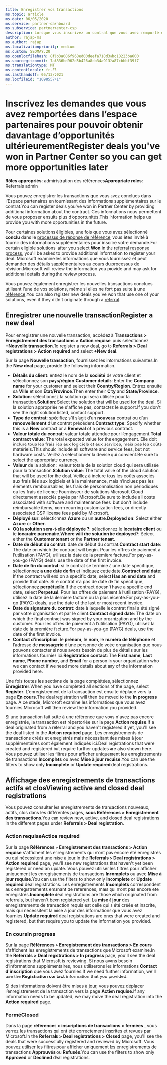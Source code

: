 ```yaml
---
title: Enregistrer vos transactions
ms.topic: article
ms.date: 06/05/2020
ms.service: partner-dashboard
ms.subservice: partnercenter-csp
description: Lorsque vous inscrivez un contrat que vous avez remporté dans l’espace partenaires, Microsoft vous offre plus d’opportunités à l’avenir.
author: rajap-ms
ms.author: rajap
ms.localizationpriority: medium
ms.custom: SEOMAY.20
ms.openlocfilehash: 8f8b3a086f968ed00deefa718d3abc18223ba600
ms.sourcegitcommit: 7a6836bd962d5b426a8cb34a9132a87cbbbf39f7
ms.translationtype: MT
ms.contentlocale: fr-FR
ms.lasthandoff: 05/13/2021
ms.locfileid: "109855741"
---
```

# <a name="register-deals-youve-won-in-partner-center-so-you-can-get-more-opportunities-later"></a><span data-ttu-id="e0dd1-103">Inscrivez les demandes que vous avez remportées dans l’espace partenaires pour pouvoir obtenir davantage d’opportunités ultérieurement</span><span class="sxs-lookup"><span data-stu-id="e0dd1-103">Register deals you've won in Partner Center so you can get more opportunities later</span></span>

<span data-ttu-id="e0dd1-104">**Rôles appropriés**: administration des références</span><span class="sxs-lookup"><span data-stu-id="e0dd1-104">**Appropriate roles**: Referrals admin</span></span>

<span data-ttu-id="e0dd1-105">Vous pouvez enregistrer les transactions que vous avez conclues dans l’Espace partenaires en fournissant des informations supplémentaires sur le contrat.</span><span class="sxs-lookup"><span data-stu-id="e0dd1-105">You can register deals you've won in Partner Center by providing additional information about the contract.</span></span> <span data-ttu-id="e0dd1-106">Ces informations nous permettent de vous proposer ensuite plus d’opportunités.</span><span class="sxs-lookup"><span data-stu-id="e0dd1-106">This information helps us provide you with more opportunities in the future.</span></span>

<span data-ttu-id="e0dd1-107">Pour certaines solutions éligibles, une fois que vous avez sélectionné **conclu** dans le [processus de réponse de référence](manage-leads.md), vous êtes invité à fournir des informations supplémentaires pour inscrire votre demande.</span><span class="sxs-lookup"><span data-stu-id="e0dd1-107">For certain eligible solutions, after you select **Won** in the [referral response process](manage-leads.md), you'll be asked to provide additional information to register your deal.</span></span> <span data-ttu-id="e0dd1-108">Microsoft examine les informations que vous fournissez et peut demander des détails supplémentaires au cours du processus de révision.</span><span class="sxs-lookup"><span data-stu-id="e0dd1-108">Microsoft will review the information you provide and may ask for additional details during the review process.</span></span>

<span data-ttu-id="e0dd1-109">Vous pouvez également enregistrer les nouvelles transactions conclues utilisant l’une de vos solutions, même si elles ne font pas suite à une [référence](referrals.md).</span><span class="sxs-lookup"><span data-stu-id="e0dd1-109">You can also register new deals you've won that use one of your solutions, even if they didn't originate through a [referral](referrals.md).</span></span> 

## <a name="register-a-new-deal"></a><span data-ttu-id="e0dd1-110">Enregistrer une nouvelle transaction</span><span class="sxs-lookup"><span data-stu-id="e0dd1-110">Register a new deal</span></span>

<span data-ttu-id="e0dd1-111">Pour enregistrer une nouvelle transaction, accédez à **Transactions > Enregistrement des transactions > Action requise**, puis sélectionnez **+Nouvelle transaction**.</span><span class="sxs-lookup"><span data-stu-id="e0dd1-111">To register a new deal, go to **Referrals > Deal registrations > Action required** and select **+New deal**.</span></span>

<span data-ttu-id="e0dd1-112">Sur la page **Nouvelle transaction**, fournissez les informations suivantes.</span><span class="sxs-lookup"><span data-stu-id="e0dd1-112">In the **New deal** page, provide the following information.</span></span>

- <span data-ttu-id="e0dd1-113">**Détails du client**: entrez le nom de la **société** de votre client et sélectionnez son **pays/région**.</span><span class="sxs-lookup"><span data-stu-id="e0dd1-113">**Customer details**: Enter the **Company name** for your customer and select their **Country/Region**.</span></span> <span data-ttu-id="e0dd1-114">Entrez ensuite sa **Ville** et son **État/Province**.</span><span class="sxs-lookup"><span data-stu-id="e0dd1-114">Then enter their **City** and **State/Province**.</span></span>
- <span data-ttu-id="e0dd1-115">**Solution**: sélectionnez la solution qui sera utilisée pour la transaction.</span><span class="sxs-lookup"><span data-stu-id="e0dd1-115">**Solution**: Select the solution that will be used for the deal.</span></span> <span data-ttu-id="e0dd1-116">Si la solution appropriée ne s'affiche pas, contactez le support.</span><span class="sxs-lookup"><span data-stu-id="e0dd1-116">If you don't see the right solution listed, contact support.</span></span>
- <span data-ttu-id="e0dd1-117">**Type de contrat**: spécifiez s’il s’agit d’un **nouveau** contrat ou d’un **renouvellement** d’un contrat précédent.</span><span class="sxs-lookup"><span data-stu-id="e0dd1-117">**Contract type**: Specify whether this is a **New** contract or a **Renewal** of a previous contract.</span></span>
- <span data-ttu-id="e0dd1-118">**Valeur totale du contrat**: valeur totale attendue pour l’engagement.</span><span class="sxs-lookup"><span data-stu-id="e0dd1-118">**Total contract value**: The total expected value for the engagement.</span></span> <span data-ttu-id="e0dd1-119">Elle doit inclure tous les frais liés aux logiciels et aux services, mais pas les coûts matériels.</span><span class="sxs-lookup"><span data-stu-id="e0dd1-119">This should include all software and service fees, but not hardware costs.</span></span> <span data-ttu-id="e0dd1-120">Veillez à sélectionner la devise qui convient.</span><span class="sxs-lookup"><span data-stu-id="e0dd1-120">Be sure to select the appropriate currency.</span></span>
- <span data-ttu-id="e0dd1-121">**Valeur** de la solution : valeur totale de la solution cloud qui sera utilisée pour la transaction.</span><span class="sxs-lookup"><span data-stu-id="e0dd1-121">**Solution value**: The total value of the cloud solution that will be used for the deal.</span></span> <span data-ttu-id="e0dd1-122">Veillez à inclure tous les coûts associés aux frais liés aux logiciels et à la maintenance, mais n’incluez pas les éléments remboursables, les frais de personnalisation non périodiques ou les frais de licence Fournisseur de solutions Microsoft Cloud directement associés payés par Microsoft.</span><span class="sxs-lookup"><span data-stu-id="e0dd1-122">Be sure to include all costs associated with software and maintenance fees, but don't include reimbursable items, non-recurring customization fees, or directly associated CSP license fees paid by Microsoft.</span></span>
- <span data-ttu-id="e0dd1-123">**Déployé sur**: sélectionnez **Azure** ou un **autre**.</span><span class="sxs-lookup"><span data-stu-id="e0dd1-123">**Deployed on**: Select either **Azure** or **Other**.</span></span>
- <span data-ttu-id="e0dd1-124">**Où la solution sera-t-elle déployée ?**: sélectionnez le **locataire client** ou le **locataire partenaire**.</span><span class="sxs-lookup"><span data-stu-id="e0dd1-124">**Where will the solution be deployed?**: Select either the **Customer tenant** or the **Partner tenant**.</span></span>
- <span data-ttu-id="e0dd1-125">**Date de début du contrat**: date de début du contrat.</span><span class="sxs-lookup"><span data-stu-id="e0dd1-125">**Contract start date**: The date on which the contract will begin.</span></span> <span data-ttu-id="e0dd1-126">Pour les offres de paiement à l’utilisation (PAYG), utilisez la date de la première facture.</span><span class="sxs-lookup"><span data-stu-id="e0dd1-126">For pay-as-you-go (PAYG) deals, use the date of the first invoice.</span></span>
- <span data-ttu-id="e0dd1-127">**Date de fin du contrat**: si le contrat se termine à une date spécifique, sélectionnez **a une date de fin** et indiquez cette date.</span><span class="sxs-lookup"><span data-stu-id="e0dd1-127">**Contract end date**: If the contract will end on a specific date, select **Has an end date** and provide that date.</span></span> <span data-ttu-id="e0dd1-128">Si le contrat n’a pas de date de fin spécifique, sélectionnez **perpétuelle**.</span><span class="sxs-lookup"><span data-stu-id="e0dd1-128">If the contract doesn't have a specific end date, select **Perpetual**.</span></span> <span data-ttu-id="e0dd1-129">Pour les offres de paiement à l’utilisation (PAYG), utilisez la date de la dernière facture ou la plus récente.</span><span class="sxs-lookup"><span data-stu-id="e0dd1-129">For pay-as-you-go (PAYG) deals, use the date of the last or most recent invoice.</span></span>
- <span data-ttu-id="e0dd1-130">**Date de signature du contrat**: date à laquelle le contrat final a été signé par votre organisation et par le client.</span><span class="sxs-lookup"><span data-stu-id="e0dd1-130">**Contract signed date**: The date on which the final contract was signed by your organization and by the customer.</span></span> <span data-ttu-id="e0dd1-131">Pour les offres de paiement à l’utilisation (PAYG), utilisez la date de la première facture.</span><span class="sxs-lookup"><span data-stu-id="e0dd1-131">For pay-as-you-go (PAYG) deals, use the date of the first invoice.</span></span>
- <span data-ttu-id="e0dd1-132">**Contact d’inscription**: le **prénom**, le **nom**, le **numéro de téléphone** et l’adresse de **messagerie** d’une personne de votre organisation que nous pouvons contacter si nous avons besoin de plus de détails sur les informations fournies ici.</span><span class="sxs-lookup"><span data-stu-id="e0dd1-132">**Registration contact**: The **First name**, **Last name**, **Phone number**, and **Email** for a person in your organization who we can contact if we need more details about any of the information provided here.</span></span>

<span data-ttu-id="e0dd1-133">Une fois toutes les sections de la page complétées, sélectionnez **Enregistrer**.</span><span class="sxs-lookup"><span data-stu-id="e0dd1-133">When you have completed all sections of the page, select **Register**.</span></span> <span data-ttu-id="e0dd1-134">L’enregistrement de la transaction est ensuite déplacé vers la page **En cours**.</span><span class="sxs-lookup"><span data-stu-id="e0dd1-134">The deal registration will then be moved to the **In progress** page.</span></span> <span data-ttu-id="e0dd1-135">À ce stade, Microsoft examine les informations que vous avez fournies.</span><span class="sxs-lookup"><span data-stu-id="e0dd1-135">Microsoft will then review the information you provided.</span></span>

<span data-ttu-id="e0dd1-136">Si une transaction fait suite à une référence que vous n'avez pas encore enregistrée, la transaction est répertoriée sur la page **Action requise**.</span><span class="sxs-lookup"><span data-stu-id="e0dd1-136">If a deal originated from a referral and you haven't registered it yet, you'll see the deal listed in the **Action required** page.</span></span> <span data-ttu-id="e0dd1-137">Les enregistrements de transactions créés et enregistrés mais nécessitant des mises à jour supplémentaires sont également indiqués ici.</span><span class="sxs-lookup"><span data-stu-id="e0dd1-137">Deal registrations that were created and registered but require further updates are also shown here.</span></span> <span data-ttu-id="e0dd1-138">Vous pouvez utiliser les filtres pour afficher uniquement les enregistrements de transactions **Incomplets** ou avec **Mise à jour requise**.</span><span class="sxs-lookup"><span data-stu-id="e0dd1-138">You can use the filters to show only **Incomplete** or **Update required** deal registrations.</span></span>

## <a name="viewing-active-and-closed-deal-registrations"></a><span data-ttu-id="e0dd1-139">Affichage des enregistrements de transactions actifs et clos</span><span class="sxs-lookup"><span data-stu-id="e0dd1-139">Viewing active and closed deal registrations</span></span>

<span data-ttu-id="e0dd1-140">Vous pouvez consulter les enregistrements de transactions nouveaux, actifs, clos dans les différentes pages, **sous Références > Enregistrement des transactions**.</span><span class="sxs-lookup"><span data-stu-id="e0dd1-140">You can review new, active, and closed deal registrations in the different pages under **Referrals > Deal registration**.</span></span>

### <a name="action-required"></a><span data-ttu-id="e0dd1-141">Action requise</span><span class="sxs-lookup"><span data-stu-id="e0dd1-141">Action required</span></span>

<span data-ttu-id="e0dd1-142">Sur la page **Références > Enregistrement des transactions > Action requise** s'affichent les enregistrements qui n’ont pas encore été enregistrés ou qui nécessitent une mise à jour.</span><span class="sxs-lookup"><span data-stu-id="e0dd1-142">In the **Referrals > Deal registrations > Action required** page, you'll see new registrations that haven't yet been registered or need an update.</span></span> <span data-ttu-id="e0dd1-143">Vous pouvez utiliser les filtres pour afficher uniquement les enregistrements de transactions **Incomplets** ou avec **Mise à jour requise**.</span><span class="sxs-lookup"><span data-stu-id="e0dd1-143">You can use the filters to show only **Incomplete** or **Update required** deal registrations.</span></span> <span data-ttu-id="e0dd1-144">Les enregistrements **Incomplets** correspondent aux enregistrements émanant de références, mais qui n’ont pas encore été enregistrés.</span><span class="sxs-lookup"><span data-stu-id="e0dd1-144">**Incomplete** deal registrations are those which originated from referrals, but haven't been registered yet.</span></span> <span data-ttu-id="e0dd1-145">La **mise à jour** des enregistrements de transaction requis est celle qui a été créée et inscrite, mais qui nécessitent la mise à jour des informations que vous avez fournies.</span><span class="sxs-lookup"><span data-stu-id="e0dd1-145">**Update required** deal registrations are ones that were created and registered, but that require you to update the information you provided.</span></span>

### <a name="in-progress"></a><span data-ttu-id="e0dd1-146">En cours</span><span class="sxs-lookup"><span data-stu-id="e0dd1-146">In progress</span></span>

<span data-ttu-id="e0dd1-147">Sur la page **Références > Enregistrement des transactions > En cours** s'affichent les enregistrements de transactions que Microsoft examine.</span><span class="sxs-lookup"><span data-stu-id="e0dd1-147">In the **Referrals > Deal registrations > In progress** page, you'll see the deal registrations that Microsoft is reviewing.</span></span> <span data-ttu-id="e0dd1-148">Si nous avons besoin d’informations supplémentaires, nous utiliserons les informations **Contact d'inscription** que vous avez fournies.</span><span class="sxs-lookup"><span data-stu-id="e0dd1-148">If we need further information, we'll use the **Registration contact** information that you provided.</span></span>

<span data-ttu-id="e0dd1-149">Si des informations doivent être mises à jour, vous pouvez déplacer l’enregistrement de la transaction vers la page **Action requise**.</span><span class="sxs-lookup"><span data-stu-id="e0dd1-149">If any information needs to be updated, we may move the deal registration into the **Action required** page.</span></span>

### <a name="closed"></a><span data-ttu-id="e0dd1-150">Fermé</span><span class="sxs-lookup"><span data-stu-id="e0dd1-150">Closed</span></span>

<span data-ttu-id="e0dd1-151">Dans la page **références > inscriptions de transactions > fermées** , vous verrez les transactions qui ont été correctement inscrites et revues par Microsoft.</span><span class="sxs-lookup"><span data-stu-id="e0dd1-151">In the **Referrals > Deal registrations > Closed** page, you'll see the deals that were successfully registered and reviewed by Microsoft.</span></span> <span data-ttu-id="e0dd1-152">Vous pouvez utiliser les filtres pour afficher uniquement les enregistrements de transactions **Approuvés** ou **Refusés**.</span><span class="sxs-lookup"><span data-stu-id="e0dd1-152">You can use the filters to show only **Approved** or **Declined** deal registrations.</span></span>

